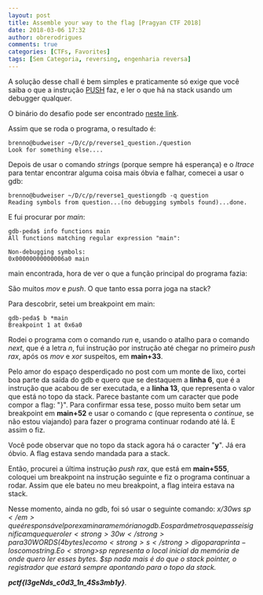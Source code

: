 ```yaml
---
layout: post
title: Assemble your way to the flag [Pragyan CTF 2018]
date: 2018-03-06 17:32
author: obrerodrigues
comments: true
categories: [CTFs, Favorites]
tags: [Sem Categoria, reversing, engenharia reversa]
---
```

A solução desse chall é bem simples e praticamente só exige que você saiba o que a instrução <a href="http://webcache.googleusercontent.com/search?q=cache:lfRLmgWzBvMJ:www.linguagemassembly.com.br/fundamentos/pilhas-assembly-stack/+&amp;cd=3&amp;hl=pt-BR&amp;ct=clnk&amp;gl=br" target="_blank" rel="noopener">PUSH</a> faz, e ler o que há na stack usando um debugger qualquer.

O binário do desafio pode ser encontrado <a href="https://github.com/brerodrigues/CTFs/raw/master/Pragyan%20CTF%202018/reverse/question" target="_blank" rel="noopener">neste link</a>.

Assim que se roda o programa, o resultado é:

```
brenno@budweiser ~/D/c/p/reverse1_question./question
Look for something else....
```

Depois de usar o comando <em>strings</em> (porque sempre há esperança) e o <em>ltrace</em> para tentar encontrar alguma coisa mais óbvia e falhar, comecei a usar o gdb:

```
brenno@budweiser ~/D/c/p/reverse1_questiongdb -q question
Reading symbols from question...(no debugging symbols found)...done.
```

E fui procurar por <em>main</em>:

```
gdb-peda$ info functions main
All functions matching regular expression "main":

Non-debugging symbols:
0x00000000000006a0 main
```

main encontrada, hora de ver o que a função principal do programa fazia:

<script src="https://gist.github.com/anonymous/e768b30b3f7babaf2342c9a441ba1b03.js"></script>

São muitos <em>mov</em> e <em>push</em>. O que tanto essa porra joga na stack?

Para descobrir, setei um breakpoint em main:

```
gdb-peda$ b *main
Breakpoint 1 at 0x6a0
```

Rodei o programa com o comando <em>run</em> e, usando o atalho para o comando <em>next</em>, que é a letra <em>n</em>, fui instrução por instrução até chegar no primeiro <em>push rax</em>, após os <em>mov</em> e <em>xor</em> suspeitos, em <strong>main+33</strong>.

<script src="https://gist.github.com/anonymous/2efbbc0d5565c4dc36f20ffdd24ceafe.js"></script>

Pelo amor do espaço desperdiçado no post com um monte de lixo, cortei boa parte da saída do gdb e quero que se destaquem a <strong>linha 6</strong>, que é a instrução que acabou de ser executada, e a <strong>linha 13</strong>, que representa o valor que está no topo da stack. Parece bastante com um caracter que pode compor a flag: "}". Para confirmar essa tese, posso muito bem setar um breakpoint em <strong>main+52</strong> e usar o comando <em>c</em> (que representa o <em>continue</em>, se não estou viajando) para fazer o programa continuar rodando até lá. E assim o fiz.

<script src="https://gist.github.com/anonymous/32274c72cb0ab3808a9a1cb68dd7bc91.js"></script>

Você pode observar que no topo da stack agora há o caracter "<strong>y</strong>". Já era óbvio. A flag estava sendo mandada para a stack.

Então, procurei a última instrução <em>push rax</em>, que está em <strong>main+555</strong>, coloquei um breakpoint na instrução seguinte e fiz o programa continuar a rodar. Assim que ele bateu no meu breakpoint, a flag inteira estava na stack.

<script src="https://gist.github.com/anonymous/f1d25773036246b61e1bf96227b31248.js"></script>

Nesse momento, ainda no gdb, foi só usar o seguinte comando: <em>x/30ws $sp</em> que é responsável por examinar a memória no gdb. E os parâmetros que passei significam que quero ler <strong>30w</strong> para 30 WORDS (4 bytes) e com o <strong>s</strong> digo para printa-los como string. E o <strong>$sp</strong> representa o local inicial da memória de onde quero ler esses bytes. $sp nada mais é do que o stack pointer, o registrador que estará sempre apontando para o topo da stack.

<script src="https://gist.github.com/anonymous/7b07998825c0a53fdc8cb5476dab9cc9.js"></script>

<strong>pctf{l3geNds_c0d3_1n_4Ss3mb1y}</strong>.
